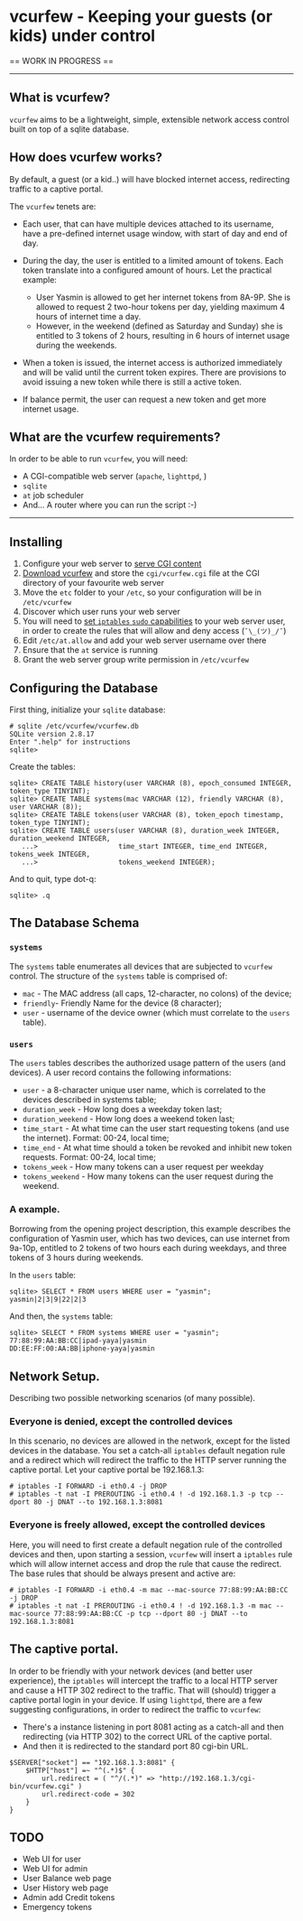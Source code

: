 # vcurfew - Keeping your guests (or kids) under control


== WORK IN PROGRESS ==

----
## What is vcurfew?
`vcurfew` aims to be a lightweight, simple, extensible network access control built on top of a sqlite database.

## How does vcurfew works?
By default, a guest (or a kid..) will have blocked internet access, redirecting traffic to  a captive portal.

The `vcurfew` tenets are:

* Each user, that can have multiple devices attached to its username, have a pre-defined internet usage window, with start of day and end of day.
* During the day, the user is entitled to a limited amount of tokens. Each token translate into a configured amount of hours. Let the practical example:

    * User Yasmin is allowed to get her internet tokens from 8A-9P. She is allowed to request 2 two-hour tokens per day, yielding maximum 4 hours of internet time a day.
    * However, in the weekend (defined as Saturday and Sunday) she is entitled to 3 tokens of 2 hours, resulting in 6 hours of internet usage during the weekends.

* When a token is issued, the internet access is authorized immediately and will be valid until the current token expires. There are provisions to avoid issuing a new token while there is still a active token.

* If balance permit, the user can request a new token and get more internet usage.

## What are the vcurfew requirements?
In order to be able to run `vcurfew`, you will need:

* A CGI-compatible web server (`apache`, `lighttpd`, <insert name here web server>)
* `sqlite`
* `at` job scheduler
* And... A router where you can run the script :-)

----
## Installing
1. Configure your web server to [serve CGI content](http://lmgtfy.com/?q=how+do+I+configure+my+web+server+to+run+cgi%3F)
2. [Download vcurfew](https://github.com/rfrht/vcurfew/archive/master.zip) and store the `cgi/vcurfew.cgi` file at the CGI directory of your favourite web server
3. Move the `etc` folder to your `/etc`, so your configuration will be in `/etc/vcurfew`
4. Discover which user runs your web server
5. You will need to [set `iptables` `sudo` capabilities](http://lmgtfy.com/?q=how+do+I+configure+passwordless+sudo%3F) to your web server user, in order to  create the rules that will allow and deny access (`¯\_(ツ)_/¯`)
6. Edit `/etc/at.allow` and add your web server username over there
7. Ensure that the `at` service is running
8. Grant the web server group write permission in `/etc/vcurfew`

## Configuring the Database
First thing, initialize your `sqlite` database:

    # sqlite /etc/vcurfew/vcurfew.db
    SQLite version 2.8.17
    Enter ".help" for instructions
    sqlite>

Create the tables:

    sqlite> CREATE TABLE history(user VARCHAR (8), epoch_consumed INTEGER, token_type TINYINT);
    sqlite> CREATE TABLE systems(mac VARCHAR (12), friendly VARCHAR (8), user VARCHAR (8));
    sqlite> CREATE TABLE tokens(user VARCHAR (8), token_epoch timestamp, token_type TINYINT);
    sqlite> CREATE TABLE users(user VARCHAR (8), duration_week INTEGER, duration_weekend INTEGER,
       ...>                    time_start INTEGER, time_end INTEGER, tokens_week INTEGER,
       ...>                    tokens_weekend INTEGER);

And to quit, type dot-q:

    sqlite> .q

## The Database Schema

### `systems`
The `systems` table enumerates all devices that are subjected to `vcurfew` control.
The structure of the `systems` table is comprised of: 

* `mac` - The MAC address (all caps, 12-character, no colons) of the device;
* `friendly`- Friendly Name for the device (8 character); 
* `user` - username of the device owner (which must correlate to the `users` table).

### `users`
The `users` tables describes the authorized usage pattern of the users (and devices).
A user record contains the following informations:

* `user` - a 8-character unique user name, which is correlated to the devices described in systems table;
* `duration_week` - How long does a weekday token last;
* `duration_weekend` - How long does a weekend token last;
* `time_start` - At what time can the user start requesting tokens (and use the internet). Format: 00-24, local time;
* `time_end` - At what time should a token be revoked and inhibit new token requests. Format: 00-24, local time;
* `tokens_week` - How many tokens can a user request per weekday
* `tokens_weekend` - How many tokens can the user request during the weekend.

### A example.
Borrowing from the opening project description, this example describes the configuration of Yasmin user, which has two devices, can use internet from 9a-10p, entitled to 2 tokens of two hours each during weekdays, and three tokens of 3 hours during weekends.

In the `users` table:

    sqlite> SELECT * FROM users WHERE user = "yasmin";
    yasmin|2|3|9|22|2|3

And then, the `systems` table:

    sqlite> SELECT * FROM systems WHERE user = "yasmin";
    77:88:99:AA:BB:CC|ipad-yaya|yasmin
    DD:EE:FF:00:AA:BB|iphone-yaya|yasmin

## Network Setup.
Describing two possible networking scenarios (of many possible).

### Everyone is denied, except the controlled devices
In this scenario, no devices are allowed in the network, except for the listed devices in the database. You set a catch-all `iptables` default negation rule and a redirect which will redirect the traffic to the HTTP server running the captive portal. Let your captive portal be 192.168.1.3:

    # iptables -I FORWARD -i eth0.4 -j DROP
    # iptables -t nat -I PREROUTING -i eth0.4 ! -d 192.168.1.3 -p tcp --dport 80 -j DNAT --to 192.168.1.3:8081

### Everyone is freely allowed, except the controlled devices
Here, you will need to first create a default negation rule of the controlled devices and then, upon starting a session, `vcurfew` will insert a `iptables` rule  which will allow internet access and drop the rule that cause the redirect. The base rules that should be always present and active are:

    # iptables -I FORWARD -i eth0.4 -m mac --mac-source 77:88:99:AA:BB:CC -j DROP
    # iptables -t nat -I PREROUTING -i eth0.4 ! -d 192.168.1.3 -m mac --mac-source 77:88:99:AA:BB:CC -p tcp --dport 80 -j DNAT --to 192.168.1.3:8081

## The captive portal.
In order to be friendly with your network devices (and better user experience), the `iptables` will intercept the traffic to a local HTTP server and cause a HTTP 302 redirect to the traffic. That will (should) trigger a captive portal login in your device.
If using `lighttpd`, there are a few suggesting configurations, in order to redirect the traffic to `vcurfew`:

* There's a instance listening in port 8081 acting as a catch-all and then redirecting (via HTTP 302) to the correct URL of the captive portal.
* And then it is redirected to the standard port 80 cgi-bin URL.

```
$SERVER["socket"] == "192.168.1.3:8081" {
    $HTTP["host"] =~ "^(.*)$" {
        url.redirect = ( "^/(.*)" => "http://192.168.1.3/cgi-bin/vcurfew.cgi" )
        url.redirect-code = 302
    }
}
```

## TODO
* Web UI for user
* Web UI for admin
* User Balance web page
* User History web page
* Admin add Credit tokens
* Emergency tokens
